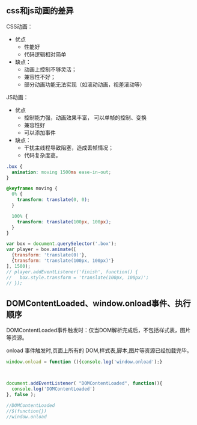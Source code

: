 
## <a name="css和js动画的差异">css和js动画的差异</a>
CSS动画：  
* 优点
  * 性能好
  * 代码逻辑相对简单
* 缺点：
  * 动画上控制不够灵活；
  * 兼容性不好；
  * 部分动画功能无法实现（如滚动动画，视差滚动等）


JS动画：
* 优点
  * 控制能力强，动画效果丰富， 可以单帧的控制、变换
  * 兼容性好
  * 可以添加事件
* 缺点：
  * 干扰主线程导致阻塞，造成丢帧情况；
  * 代码复杂度高。

```css
.box {
  animation: moving 1500ms ease-in-out;
}

@keyframes moving {
  0% {
    transform: translate(0, 0);
  }

  100% {
    transform: translate(100px, 100px);
  }
}
```

```js
var box = document.querySelector('.box');
var player = box.animate([
  {transform: 'translate(0)'},
  {transform: 'translate(100px, 100px)'}
], 1500);
// player.addEventListener('finish', function() {
//   box.style.transform = 'translate(100px, 100px)';
// });
```

## <a name="DOMContentLoaded、window.onload事件、执行顺序">DOMContentLoaded、window.onload事件、执行顺序</a>

DOMContentLoaded事件触发时：仅当DOM解析完成后，不包括样式表，图片等资源。

onload 事件触发时,页面上所有的 DOM,样式表,脚本,图片等资源已经加载完毕。

```js
window.onload = function (){console.log('window.onload');}



document.addEventListener( "DOMContentLoaded", function(){
  console.log('DOMContentLoaded')
}, false );

//DOMContentLoaded
//$(function{})
//window.onload
```